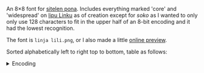 An 8×8 font for [sitelen pona](https://jan-ne.github.io/tp/sp). Includes everything marked 'core' and 'widespread' on [lipu Linku](https://lipu-linku.github.io) as of creation except for *soko* as I wanted to only only use 128 characters to fit in the upper half of an 8-bit encoding and it had the lowest recognition.

The font is `linja lili.png`, or I also made a little [online preview](https://epicpkmn11.github.io/art/misc/fonts/linja%20lili/preview/preview.html).

Sorted alphabetically left to right top to bottom, table as follows:

<details><summary>Encoding</summary>

|    |  -0  |   -1   |   -2   |   -3   |  -4   |   -5   |   -6   |   -7    |  -8  |   -9    |       -A        |  -B  |  -C  |   -D   |   -E    |   -F   |
| -- | ---- | ------ | ------ | ------ | ----- | ------ | ------ | ------- | ---- | ------- | --------------- | ---- | ---- | ------ | ------- | ------ |
| 8- | a    | akesi  | ala    | alasa  | ale   | anpa   | ante   | anu     | awen | e       | en              | esun | ijo  | ike    | ilo     | insa   |
| 9- | jaki | jan    | jelo   | jo     | kala  | kalama | kama   | kasi    | ken  | kepeken | kijetesantakalu | kili | kin  | kipisi | kiwen   | ko     |
| A- | kon  | ku     | kule   | kulupu | kute  | la     | lape   | laso    | lawa | leko    | len             | lete | li   | lili   | linja   | lipu   |
| B- | loje | lon    | luka   | lukin  | lupa  | ma     | mama   | mani    | meli | mi      | mije            | moku | moli | monsi  | monsuta | mu     |
| C- | mun  | musi   | mute   | namako | nanpa | nasa   | nasin  | nena    | ni   | nimi    | noka            | o    | olin | ona    | open    | pakala |
| D- | pali | palisa | pan    | pana   | pi    | pilin  | pimeja | pini    | pipi | poka    | poki            | pona | pu   | sama   | seli    | selo   |
| E- | seme | sewi   | sijelo | sike   | sin   | sina   | sinpin | sitelen | sona | soweli  | suli            | suno | supa | suwi   | tan     | taso   |
| F- | tawa | telo   | tenpo  | toki   | tomo  | tonsi  | tu     | unpa    | uta  | utala   | walo            | wan  | waso | wawa   | weka    | wile   |

</details>
